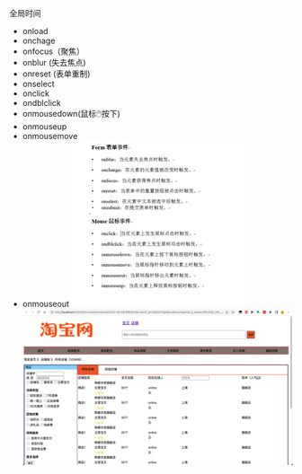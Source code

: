 全局时间
* onload 
* onchage
* onfocus（聚焦）
* onblur (失去焦点)
* onreset (表单重制)
* onselect 
* onclick
* ondblclick
* onmousedown(鼠标🖱️按下)
* onmouseup
* onmousemove
* onmouseout
![img.png](img.png)
![img_1.png](img_1.png)

